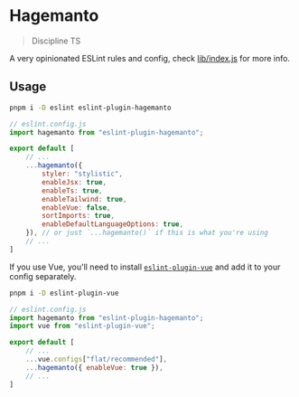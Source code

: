 # Hagemanto

> Discipline TS

A very opinionated ESLint rules and config, check [lib/index.js](./lib/index.js) for more info.

## Usage
```bash
pnpm i -D eslint eslint-plugin-hagemanto
```

```javascript
// eslint.config.js
import hagemanto from "eslint-plugin-hagemanto";

export default [
    // ...
    ...hagemanto({
        styler: "stylistic",
        enableJsx: true,
        enableTs: true,
        enableTailwind: true,
        enableVue: false,
        sortImports: true,
        enableDefaultLanguageOptions: true,
    }), // or just `...hagemanto()` if this is what you're using
    // ...
]
```

If you use Vue, you'll need to install [`eslint-plugin-vue`](https://eslint.vuejs.org/) and add it to your config separately.

```bash
pnpm i -D eslint-plugin-vue
```

```javascript
// eslint.config.js
import hagemanto from "eslint-plugin-hagemanto";
import vue from "eslint-plugin-vue";

export default [
    // ...
    ...vue.configs["flat/recommended"],
    ...hagemanto({ enableVue: true }),
    // ...
]
```

